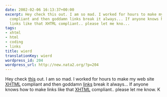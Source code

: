 ```yaml
---
date: 2002-02-06 16:13:37+00:00
excerpt: Hey check this out. I am so mad. I worked for hours to make my web site XHTML
  compliant and then goddamn links break it always... If anyone knows how to make
  links like that XHTML compliant.. please let me kno...
tags:
- xhtml
- html
- coding
- links
title: wierd
translationKey: wierd
wordpress_id: 204
wordpress_url: http://new.nata2.org/?p=204
---
```


Hey check <a href="http://www.colorgenics.com/intro.html">this</a> out. I am so mad. I worked for hours to make my web site <a href="http://www.w3.org/TR/xhtml1/">XHTML</a> compliant and then goddamn <a href="http://validator.w3.org/check/referer">links</a> break it always... If anyone knows how to make links like that <a href="http://www.w3.org/TR/xhtml1/">XHTML</a> compliant.. please let me know. K